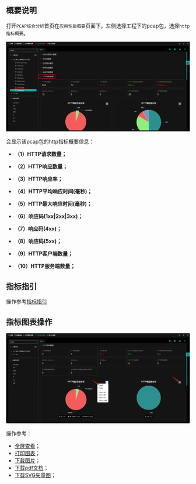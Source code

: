 

## 概要说明

打开`PCAP综合分析`首页在`应用性能概要`页面下，左侧选择工程下的pcap包，选择`http指标概要`。

![](./img/http/01.png)

会显示该pcap包的http指标概要信息：

- **（1）HTTP请求数量；**

- **（2）HTTP响应数量；**

- **（3）HTTP响应率；**

- **（4）HTTP平均响应时间(毫秒)；**

- **（5）HTTP最大响应时间(毫秒)；**

- **（6）响应码(1xx|2xx|3xx)；**

- **（7）响应码(4xx)；**

- **（8）响应码(5xx)；**

- **（9）HTTP客户端数量；**

- **（10）HTTP服务端数量；**

  

## 指标指引

操作参考[指标指引](statInfo?id=指标指引)

## 指标图表操作
![](./img/http/02.png)

操作参考：
- [全屏查看](statInfo?id=全屏查看)；
- [打印图表](statInfo?id=打印图表)；
- [下载图片](statInfo?id=下载图片)；
- [下载pdf文档](statInfo?id=下载pdf文档)；
- [下载SVG矢量图](statInfo?id=下载SVG矢量图)；